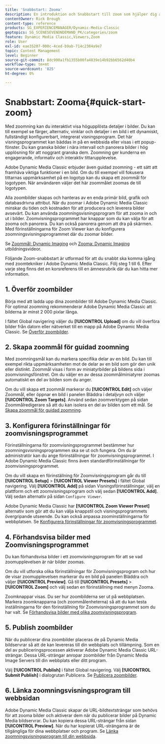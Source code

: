 ```yaml
---
title: 'Snabbstart: Zooma'
description: En introduktion och Snabbstart till zoom som hjälper dig att komma igång snabbt.
contentOwner: Rick Brough
content-type: reference
products: SG_EXPERIENCEMANAGER/Dynamic-Media-Classic
geptopics: SG_SCENESEVENONDEMAND_PK/categories/zoom
feature: Dynamic Media Classic,Viewers,Zoom
role: User
exl-id: eae35207-000c-4ced-b9ab-714c2384a9e7
topic: Content Management
level: Beginner
source-git-commit: 8dc990a1fb1355b00fa4839e14b92bb6562d40b4
workflow-type: tm+mt
source-wordcount: '825'
ht-degree: 0%

---
```


# Snabbstart: Zooma{#quick-start-zoom}

Med zoomning kan du interaktivt visa högupplösta detaljer i bilder. Du kan till exempel se färger, alternativ, vinklar och detaljer i en bild i ett dynamiskt, fullständigt konfigurerbart, integrerat visningsprogram. Det här visningsprogrammet kan bäddas in på en webbsida eller visas i ett popup-fönster. Du kan granska bilder i nära intervall och panorera bilder i hög upplösning för att noggrant granska dem. Zoomning ger kunderna en engagerande, informativ och interaktiv tittarupplevelse.

Adobe Dynamic Media Classic erbjuder även guidad zoomning - ett sätt att framhäva viktiga funktioner i en bild. Om du till exempel vill fokusera tittarnas uppmärksamhet på en logotyp kan du skapa ett zoommål för logotypen. När användaren väljer det här zoommålet zoomas de till logotypen.

Alla zoombilder skapas och hanteras av en enda primär bild, grafik och databasdrivna attribut. När du zoomar i Adobe Dynamic Media Classic minskar du tiden och kostnaden för att producera och leverera bilder avsevärt. Du kan använda zoomningsvisningsprogram för att zooma in och ut i bilder. Zoomvisningsprogrammet har knappar som du kan välja för att zooma och panorera. Du kan också panorera genom att dra på skärmen. Med förinställningarna för Zoom Viewer kan du konfigurera zoomningsvisningsprogrammet där du zoomar bilder.

Se [Zoommål: Dynamic Imaging](https://s7d5.scene7.com/s7viewers/html5/VideoViewer.html?videoserverurl=https://s7d5.scene7.com/is/content/&amp;emailurl=https://s7d5.scene7.com/s7/emailFriend&amp;serverUrl=https://s7d5.scene7.com/is/image/&amp;config=Scene7SharedAssets/Universal_HTML5_Video&amp;contenturl=https://s7d5.scene7.com/skins/&amp;asset=S7tutorials/559_Zoom%20Target%20Tool_converted%20renamed_Dynamic%20Imaging-AVS) och [Zooma: Dynamic Imaging](https://s7d5.scene7.com/s7viewers/html5/VideoViewer.html?videoserverurl=https://s7d5.scene7.com/is/content/&amp;emailurl=https://s7d5.scene7.com/s7/emailFriend&amp;serverUrl=https://s7d5.scene7.com/is/image/&amp;config=Scene7SharedAssets/Universal_HTML5_Video&amp;contenturl=https://s7d5.scene7.com/skins/&amp;asset=S7tutorials/560_Zoom_converted%20renamed_Dynamic%20Imaging-AVS) utbildningsvideor.

Följande Zoom-snabbstart är utformad för att du snabbt ska komma igång med zoomtekniker i Adobe Dynamic Media Classic. Följ steg 1 till 6. Efter varje steg finns det en korsreferens till en ämnesrubrik där du kan hitta mer information.

## 1. Överför zoombilder

Börja med att ladda upp dina zoombilder till Adobe Dynamic Media Classic. För optimal zoomning rekommenderar Adobe Dynamic Media Classic att bilderna är minst 2 000 pixlar långa.

I fältet Global navigering väljer du **[!UICONTROL Upload]** om du vill överföra bilder från datorn eller nätverket till en mapp på Adobe Dynamic Media Classic. Se [Överför zoombilder](uploading-zoom-images.md#uploading_zoom_images).

## 2. Skapa zoommål för guidad zoomning

Med zoomningsmål kan du markera specifika delar av en bild. Du kan till exempel rikta uppmärksamheten mot de delar av en bild som gör den unik eller distinkt. Zoommål visas i form av miniatyrbilder på bildens sida i zoomvisningsfönstret. Om du väljer en av dessa zoommålminiatyrer zoomas automatiskt en del av bilden som du anger.

Om du vill skapa ett zoommål markerar du **[!UICONTROL Edit]** och väljer Zoommål, eller öppnar en bild i panelen Bläddra i detaljvyn och väljer **[!UICONTROL Zoom Targets]**. Använd sedan zoomverktygen på sidan Zoommålredigerare så att du kan isolera en del av bilden som ett mål. Se [Skapa zoommål för guidad zoomning](creating-zoom-targets-guided-zoom.md#creating_zoom_targets_for_guided_zoom).

## 3. Konfigurera förinställningar för zoomvisningsprogrammet

Förinställningarna för zoomvisningsprogrammet bestämmer hur zoomningsvisningsprogrammen ska se ut och fungera. Om du är administratör kan du ange förinställningar för zoomvisningsprogrammet. I Adobe Dynamic Media Classic finns även standardförinställningar för zoomvisningsprogrammet.

Om du vill skapa en förinställning för Zoomvisningsprogram går du till **[!UICONTROL Setup]** > **[!UICONTROL Viewer Presets]** i fältet Global navigering. Välj **[!UICONTROL Add]** på sidan Visningsförinställningar, välj en plattform och ett zoomvisningsprogram och välj sedan **[!UICONTROL Add]**. Välj sedan alternativ på sidan `Configure Viewer`.

Adobe Dynamic Media Classic har **[!UICONTROL Zoom Viewer Preset]** alternativ som gör att du kan välja knappstil och visningsprogrammets övergripande utseende. Du kan också anpassa zoominställningarna för webbplatsen. Se [Konfigurera förinställningar för zoomvisningsprogrammet](setting-zoom-viewer-presets.md#setting_up_zoom_viewer_presets).

## 4. Förhandsvisa bilder med Zoomvisningsprogrammet

Du kan förhandsvisa bilder i ett zoomvisningsprogram för att se vad zoomupplevelsen är när bilder zoomas.

Om du vill utforska olika förinställningar för Zoomvisningsprogram och hur de visar zoomupplevelsen markerar du en bild på panelen Bläddra och väljer **[!UICONTROL Preview]**. Gå till **[!UICONTROL Presets]** > **[!UICONTROL Zoom]** och välj sedan en förinställning med menyn Zooma.

Zoomknappar visas. Du ser hur zoombilderna ser ut på webbplatsen. Markera zoomknapparna (och zoommålenheterna) så att du kan testa inställningarna för den förinställning för Zoomvisningsprogrammet som du har valt. Se [Förhandsvisa bilder med olika zoomvisningsprogram](previewing-image-assets-different-zoom.md#previewing_image_assets_with_different_zoom_viewers).

## 5. Publish zoombilder

När du publicerar dina zoombilder placeras de på Dynamic Media bildservrar så att de kan levereras till din webbplats och tillämpning. Som en del av publiceringsprocessen aktiverar Adobe Dynamic Media Classic URL-strängar. Dessa URL-strängar anropar zoombilder från Dynamic Media Image Servers till din webbplats eller ditt program.

Välj **[!UICONTROL Publish]** i fältet Global navigering. Välj **[!UICONTROL Submit Publish]** i dialogrutan Publicera. Se [Publicera zoombilder](publishing-zoom-images.md#publishing_zoom_images).

## 6. Länka zoomningsvisningsprogram till webbsidan

Adobe Dynamic Media Classic skapar de URL-bildtextsträngar som behövs för att zooma bilder och aktiverar dem när du publicerar bilder på Dynamic Media bildservrar. Du kan kopiera dessa URL-strängar från sidan **[!UICONTROL Preview]**. När du har kopierat URL-strängarna är de tillgängliga för dina webbplatser och program. Se [Länka zoomningsvisningsprogram till din webbsida](linking-zoom-viewers-web-pages.md#linking_zoom_viewers_to_your_web_pages).
